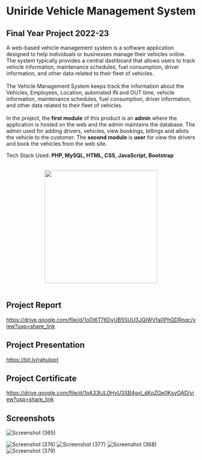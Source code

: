 # Uniride Vehicle Management System

## Final Year Project 2022-23

A web-based vehicle management system is a software application designed to help
individuals or businesses manage their vehicles online. The system typically provides 
a central dashboard that allows users to track vehicle information, maintenance schedules, 
fuel consumption, driver information, and other data related to their fleet of vehicles.
<br>
<br>
The Vehicle Management System keeps track the information about the Vehicles,
Employees, Location, automated IN and OUT time, vehicle information, maintenance
schedules, fuel consumption, driver information, and other data related to their fleet of
vehicles.
<br>
<br>
In the project, the **first module** of this product is an **admin** where the application is
hosted on the web and the admin maintains the database. The admin used for adding drivers,
vehicles, view bookings, billings and allots the vehicle to the customer. The **second module** is **user** for 
view the drivers and book the vehicles from the web site.

Tech Stack Used: **PHP, MySQL, HTML, CSS, JavaScript, Bootstrap**

<br>
<div align = "center">
   <img src="https://github.com/garuda-coder/vehicle-management-system/assets/73305920/58baa540-99c2-4aa2-867c-d99ac6d229fe" width = 300px height = 300px>
</div>
<br>

## Project Report
https://drive.google.com/file/d/1oDI6T76DyUB5SUU3JQjWVfa0PhQDRnqc/view?usp=share_link

## Project Presentation
https://bit.ly/rahulppt

## Project Certificate
https://drive.google.com/file/d/1oA33tJL0HyU3SB4gvl_dKoZGe0KsvOAD/view?usp=share_link

## Screenshots




![Screenshot (365)](https://github.com/garuda-coder/vehicle-management-system/assets/73305920/371115fc-3a50-45e9-ae31-ae308bdda18c)


![Screenshot (376)](https://github.com/garuda-coder/vehicle-management-system/assets/73305920/0c43ba74-8443-42a1-bbf4-beac3851132f)
![Screenshot (377)](https://github.com/garuda-coder/vehicle-management-system/assets/73305920/a2522690-702b-4be4-b7ba-58bdc58b2e3f)
![Screenshot (368)](https://github.com/garuda-coder/vehicle-management-system/assets/73305920/cb136106-477c-4d53-bf9d-bec7a02f173c)
![Screenshot (379)](https://github.com/garuda-coder/vehicle-management-system/assets/73305920/c02ca163-5029-4784-94eb-67cc4d9b20bf)
